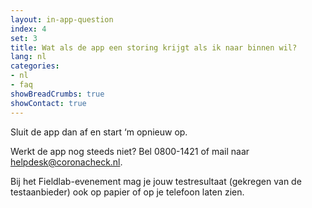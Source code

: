 ```yaml
---
layout: in-app-question
index: 4
set: 3
title: Wat als de app een storing krijgt als ik naar binnen wil?
lang: nl
categories:
- nl
- faq
showBreadCrumbs: true
showContact: true
---
```

Sluit de app dan af en start ‘m opnieuw op. 

Werkt de app nog steeds niet? Bel 0800-1421 of mail naar [helpdesk@coronacheck.nl](mailto:helpdesk@coronacheck.nl).

Bij het Fieldlab-evenement mag je jouw testresultaat (gekregen van de testaanbieder) ook op papier of op je telefoon laten zien.
